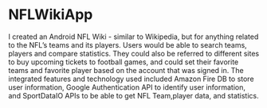 # NFLWikiApp
I created an Android NFL Wiki - similar to Wikipedia, but for anything related to the NFL’s teams and its players. Users would be able to search teams, players and compare statistics. They could also be referred to different sites to buy upcoming tickets to football games, and could set their favorite teams and favorite player based on the account that was signed in. The integrated features and technology used included Amazon Fire DB to store user information, Google Authentication API to identify user information, and SportDataIO APIs to be able to get NFL Team,player data, and statistics.

